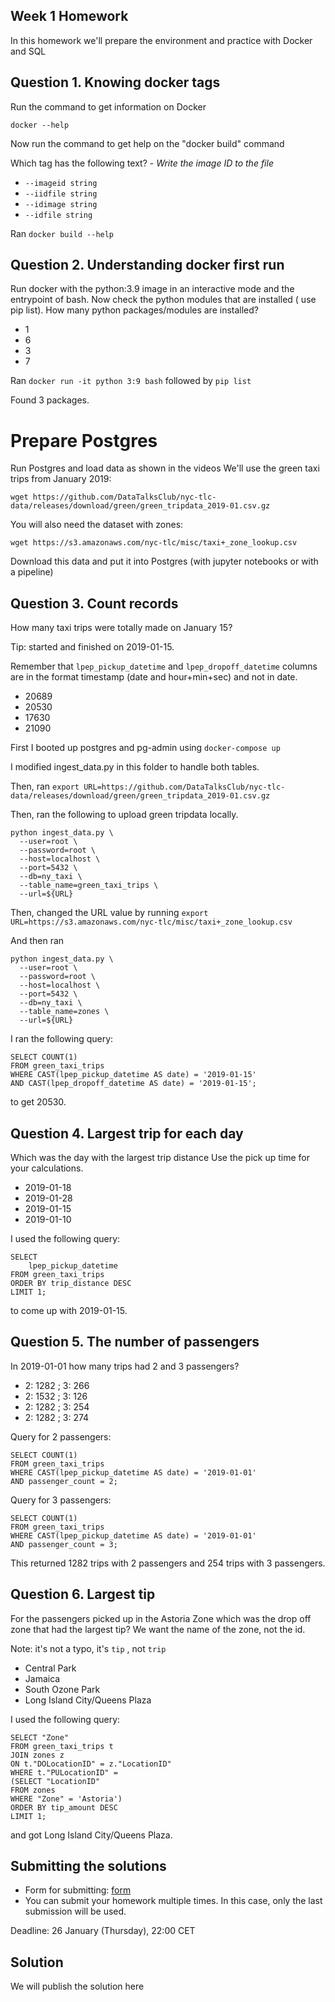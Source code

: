## Week 1 Homework

In this homework we'll prepare the environment 
and practice with Docker and SQL


## Question 1. Knowing docker tags

Run the command to get information on Docker 

```docker --help```

Now run the command to get help on the "docker build" command

Which tag has the following text? - *Write the image ID to the file* 

- `--imageid string`
- `--iidfile string`
- `--idimage string`
- `--idfile string`

Ran `docker build --help`

## Question 2. Understanding docker first run 

Run docker with the python:3.9 image in an interactive mode and the entrypoint of bash.
Now check the python modules that are installed ( use pip list). 
How many python packages/modules are installed?

- 1
- 6
- 3
- 7

Ran `docker run -it python 3:9 bash`
followed by `pip list`

Found 3 packages.

# Prepare Postgres

Run Postgres and load data as shown in the videos
We'll use the green taxi trips from January 2019:

```wget https://github.com/DataTalksClub/nyc-tlc-data/releases/download/green/green_tripdata_2019-01.csv.gz```

You will also need the dataset with zones:

```wget https://s3.amazonaws.com/nyc-tlc/misc/taxi+_zone_lookup.csv```

Download this data and put it into Postgres (with jupyter notebooks or with a pipeline)



## Question 3. Count records 

How many taxi trips were totally made on January 15?

Tip: started and finished on 2019-01-15. 

Remember that `lpep_pickup_datetime` and `lpep_dropoff_datetime` columns are in the format timestamp (date and hour+min+sec) and not in date.

- 20689
- 20530
- 17630
- 21090

First I booted up postgres and pg-admin using `docker-compose up`


I modified ingest_data.py in this folder to handle both tables.

Then, ran `export URL=https://github.com/DataTalksClub/nyc-tlc-data/releases/download/green/green_tripdata_2019-01.csv.gz`

Then, ran the following to upload green tripdata locally.
```
python ingest_data.py \
  --user=root \
  --password=root \
  --host=localhost \
  --port=5432 \
  --db=ny_taxi \
  --table_name=green_taxi_trips \
  --url=${URL}
```

Then, changed the URL value by running `export URL=https://s3.amazonaws.com/nyc-tlc/misc/taxi+_zone_lookup.csv`

And then ran
```
python ingest_data.py \
  --user=root \
  --password=root \
  --host=localhost \
  --port=5432 \
  --db=ny_taxi \
  --table_name=zones \
  --url=${URL}
```

I ran the following query:
```
SELECT COUNT(1)
FROM green_taxi_trips
WHERE CAST(lpep_pickup_datetime AS date) = '2019-01-15'
AND CAST(lpep_dropoff_datetime AS date) = '2019-01-15';
```
to get 20530.

## Question 4. Largest trip for each day

Which was the day with the largest trip distance
Use the pick up time for your calculations.

- 2019-01-18
- 2019-01-28
- 2019-01-15
- 2019-01-10


I used the following query:

```
SELECT 
	lpep_pickup_datetime
FROM green_taxi_trips
ORDER BY trip_distance DESC
LIMIT 1;
```

to come up with 2019-01-15.



## Question 5. The number of passengers

In 2019-01-01 how many trips had 2 and 3 passengers?
 
- 2: 1282 ; 3: 266
- 2: 1532 ; 3: 126
- 2: 1282 ; 3: 254
- 2: 1282 ; 3: 274


Query for 2 passengers:
```
SELECT COUNT(1)
FROM green_taxi_trips
WHERE CAST(lpep_pickup_datetime AS date) = '2019-01-01'
AND passenger_count = 2;
```

Query for 3 passengers:
```
SELECT COUNT(1)
FROM green_taxi_trips
WHERE CAST(lpep_pickup_datetime AS date) = '2019-01-01'
AND passenger_count = 3;
```

This returned 1282 trips with 2 passengers and 254 trips with 3 passengers.

## Question 6. Largest tip

For the passengers picked up in the Astoria Zone which was the drop off zone that had the largest tip?
We want the name of the zone, not the id.

Note: it's not a typo, it's `tip` , not `trip`

- Central Park
- Jamaica
- South Ozone Park
- Long Island City/Queens Plaza

I used the following query:
```
SELECT "Zone"
FROM green_taxi_trips t
JOIN zones z
ON t."DOLocationID" = z."LocationID"
WHERE t."PULocationID" = 
(SELECT "LocationID"
FROM zones
WHERE "Zone" = 'Astoria')
ORDER BY tip_amount DESC
LIMIT 1;
```
and got Long Island City/Queens Plaza.

## Submitting the solutions

* Form for submitting: [form](https://forms.gle/EjphSkR1b3nsdojv7)
* You can submit your homework multiple times. In this case, only the last submission will be used. 

Deadline: 26 January (Thursday), 22:00 CET


## Solution

We will publish the solution here
